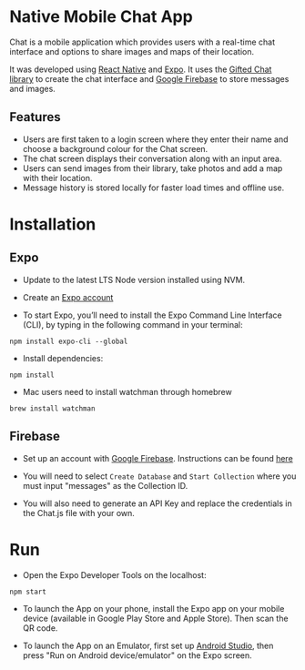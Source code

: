 # Native Mobile Chat App

Chat is a mobile application which provides users with a real-time chat interface and options to share images and maps of their location.

It was developed using [React Native](https://reactnative.dev/) and [Expo](https://expo.io). It uses the [Gifted Chat library](https://github.com/FaridSafi/react-native-gifted-chat) to create the chat interface and [Google Firebase](https://firebase.google.com/) to store messages and images. 



## Features

* Users are first taken to a login screen where they enter their name and choose a background colour for the Chat screen.
* The chat screen displays their conversation along with an input area.
* Users can send images from their library, take photos and add a map with their location.
* Message history is stored locally for faster load times and offline use.


# Installation

## Expo

* Update to the latest LTS Node version installed using NVM.

* Create an [Expo account](https://expo.io)



* To start Expo, you’ll need to install the Expo Command Line Interface (CLI),
by typing in the following command in your terminal:

```
npm install expo-cli --global
```
* Install dependencies:

```
npm install
```

* Mac users need to install watchman through homebrew

```
brew install watchman
```

## Firebase

* Set up an account with [Google Firebase](https://firebase.google.com/).  Instructions can be found [here](https://firebase.google.com/docs/web/setup)
* You will need to select `Create Database` and `Start Collection` where you must input "messages" as the Collection ID. 

* You will also need to generate an API Key and replace the credentials in the Chat.js file with your own.

# Run

* Open the Expo Developer Tools on the localhost:

```
npm start
```
* To launch the App on your phone, install the Expo app on your mobile device (available in Google Play Store and Apple Store). Then scan the QR code.

* To launch the App on an Emulator, first set up [Android Studio](https://developer.android.com/studio), 
then press "Run on Android device/emulator" on the Expo screen.
